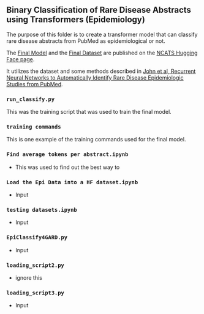 ## Binary Classification of Rare Disease Abstracts using Transformers (Epidemiology)
The purpose of this folder is to create a transformer model that can classify rare disease abstracts from PubMed as epidemiological or not.

The [Final Model](https://huggingface.co/ncats/EpiClassify4GARD) and the [Final Dataset](https://huggingface.co/datasets/ncats/GARD_EpiSet4TextClassification) are published on the [NCATS Hugging Face page](https://huggingface.co/ncats). 

It utilizes the dataset and some methods described in [John et al, Recurrent Neural Networks to Automatically Identify Rare Disease Epidemiologic Studies from PubMed](https://pubmed.ncbi.nlm.nih.gov/34457147/).

### `run_classify.py`
This was the training script that was used to train the final model.

### `training commands`
This is one example of the training commands used for the final model. 

### `Find average tokens per abstract.ipynb`
- This was used to find out the best way to 

### `Load the Epi Data into a HF dataset.ipynb`
- Input

### `testing datasets.ipynb`
- Input
### `EpiClassify4GARD.py`
- Input
### `loading_script2.py`
- ignore this

### `loading_script3.py`
- Input
